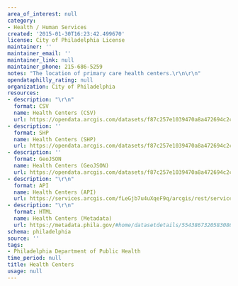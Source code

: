 ```yaml
---
area_of_interest: null
category:
- Health / Human Services
created: '2015-01-30T16:23:42.499670'
license: City of Philadelphia License
maintainer: ''
maintainer_email: ''
maintainer_link: null
maintainer_phone: 215-686-5259
notes: "The location of primary care health centers.\r\n\r\n"
opendataphilly_rating: null
organization: City of Philadelphia
resources:
- description: "\r\n"
  format: CSV
  name: Health Centers (CSV)
  url: https://opendata.arcgis.com/datasets/f87c257e1039470a8a472694c2cd2e4f_0.csv
- description: ''
  format: SHP
  name: Health Centers (SHP)
  url: https://opendata.arcgis.com/datasets/f87c257e1039470a8a472694c2cd2e4f_0.zip
- description: ''
  format: GeoJSON
  name: Health Centers (GeoJSON)
  url: https://opendata.arcgis.com/datasets/f87c257e1039470a8a472694c2cd2e4f_0.geojson
- description: "\r\n"
  format: API
  name: Health Centers (API)
  url: https://services.arcgis.com/fLeGjb7u4uXqeF9q/arcgis/rest/services/Health_Centers/FeatureServer/0/query?outFields=*&where=1%3D1
- description: "\r\n"
  format: HTML
  name: Health Centers (Metadata)
  url: https://metadata.phila.gov/#home/datasetdetails/5543867320583086178c4f36/
schema: philadelphia
source: ''
tags:
- Philadelphia Department of Public Health
time_period: null
title: Health Centers
usage: null
---
```

